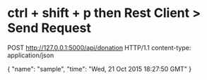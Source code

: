 # ctrl + shift + p then Rest Client > Send Request
POST http://127.0.0.1:5000/api/donation HTTP/1.1
content-type: application/json

{
    "name": "sample",
    "time": "Wed, 21 Oct 2015 18:27:50 GMT"
}